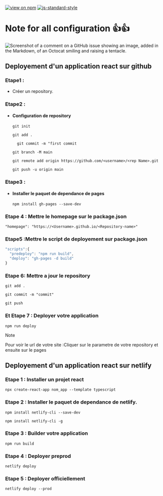 [![view on npm](https://badgen.net/npm/v/command-line-args)](https://www.npmjs.org/package/command-line-args)
[![js-standard-style](https://img.shields.io/badge/code%20style-standard-brightgreen.svg)](#)

# Note for all configuration :+1::+1:

![Screenshot of a comment on a GitHub issue showing an image, added in the Markdown, of an Octocat smiling and raising a tentacle.](https://myoctocat.com/assets/images/base-octocat.svg)

## Deployement d'un application react sur github

### Etape1 :

- Créer un repository.

### Etape2 :

- #### Configuration de repository

  ```
  git init
  ```

  ```
  git add .
  ```

  ```
    git commit -m "first commit
  ```

  ```
  git branch -M main
  ```

  ```
  git remote add origin https://github.com/<username>/<rep Name>.git
  ```

  ```
  git push -u origin main
  ```

### Etape3 :

- #### Installer le paquet de dependance de pages

  ```
  npm install gh-pages --save-dev
  ```

### Etape 4 : Mettre le homepage sur le package.json

```
"homepage": "https://<Username>.github.io/<Repository-name>"
```

### Etape5 :Mettre le script de deployement sur package.json

```js
"scripts":{
  "predeploy": "npm run build",
  "deploy": "gh-pages -d build"
}
```

### Etape 6: Mettre a jour le repository

```
git add .
```

```
git commit -m "commit"
```

```
git push
```

### Et Etape 7 : Deployer votre application

```
npm run deploy
```

> [!NOTE]
> Pour voir le url de votre site :Cliquer sur le parametre de votre repository et ensuite sur le pages

## Deployement d'un application react sur netlify

### Etape 1 : Installer un projet react

```
npx create-react-app nom_app --template typescript
```

### Etape 2 : Installer le paquet de dependance de netlify.

```
npm install netlify-cli --save-dev
```

```
npm install netlify-cli -g
```

### Etape 3 : Builder votre application

```
npm run build
```

### Etape 4 : Deployer preprod

```
netlify deploy
```

### Etape 5 : Deployer officiellement

```
netlify deploy --prod
```
